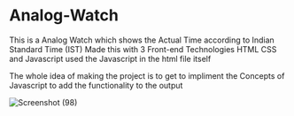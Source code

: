 # Analog-Watch
This is a Analog Watch which shows the Actual Time according to Indian Standard Time (IST)
Made this with 3 Front-end Technologies 
HTML CSS and Javascript 
used the Javascript in the html file itself 

The whole idea of making the project is to get to impliment the Concepts of Javascript to add the functionality 
to the output 


![Screenshot (98)](https://user-images.githubusercontent.com/127388662/225817247-29ecd7d2-d9c7-40b0-b759-76a3eedce428.png)
